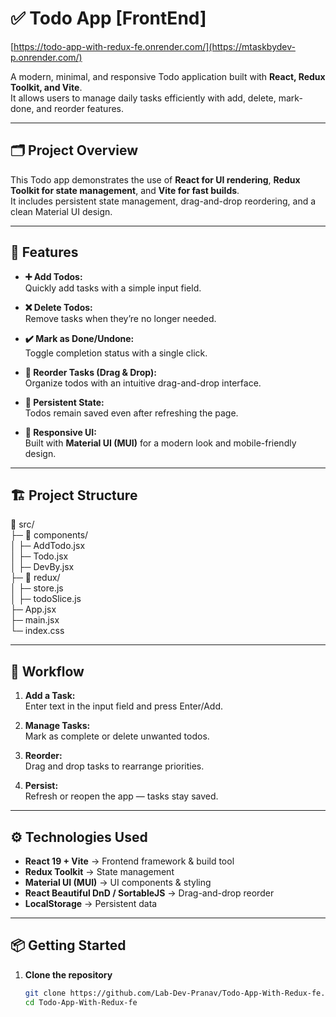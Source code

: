 # ✅ Todo App [FrontEnd]

[https://todo-app-with-redux-fe.onrender.com/](https://mtaskbydev-p.onrender.com/)

A modern, minimal, and responsive Todo application built with **React, Redux Toolkit, and Vite**.  
It allows users to manage daily tasks efficiently with add, delete, mark-done, and reorder features.

---

## 🗂️ Project Overview

This Todo app demonstrates the use of **React for UI rendering**, **Redux Toolkit for state management**, and **Vite for fast builds**.  
It includes persistent state management, drag-and-drop reordering, and a clean Material UI design.

---

## 🚀 Features

- **➕ Add Todos:**  
  Quickly add tasks with a simple input field.

- **❌ Delete Todos:**  
  Remove tasks when they’re no longer needed.

- **✔️ Mark as Done/Undone:**  
  Toggle completion status with a single click.

- **🔀 Reorder Tasks (Drag & Drop):**  
  Organize todos with an intuitive drag-and-drop interface.

- **💾 Persistent State:**  
  Todos remain saved even after refreshing the page.

- **🎨 Responsive UI:**  
  Built with **Material UI (MUI)** for a modern look and mobile-friendly design.

---

## 🏗️ Project Structure

📁 src/ <br>
├─ 📁 components/ <br>
│   ├─ AddTodo.jsx <br>
│   ├─ Todo.jsx <br>
│   ├─ DevBy.jsx <br>
├─ 📁 redux/ <br>
│   ├─ store.js <br>
│   ├─ todoSlice.js <br>
├─ App.jsx <br>
├─ main.jsx <br>
└─ index.css <br>

---

## 📝 Workflow

1. **Add a Task:**  
   Enter text in the input field and press Enter/Add.

2. **Manage Tasks:**  
   Mark as complete or delete unwanted todos.

3. **Reorder:**  
   Drag and drop tasks to rearrange priorities.

4. **Persist:**  
   Refresh or reopen the app — tasks stay saved.

---

## ⚙️ Technologies Used

- **React 19 + Vite** → Frontend framework & build tool  
- **Redux Toolkit** → State management  
- **Material UI (MUI)** → UI components & styling  
- **React Beautiful DnD / SortableJS** → Drag-and-drop reorder  
- **LocalStorage** → Persistent data  

---

## 📦 Getting Started

1. **Clone the repository**
   ```bash
   git clone https://github.com/Lab-Dev-Pranav/Todo-App-With-Redux-fe.git
   cd Todo-App-With-Redux-fe
